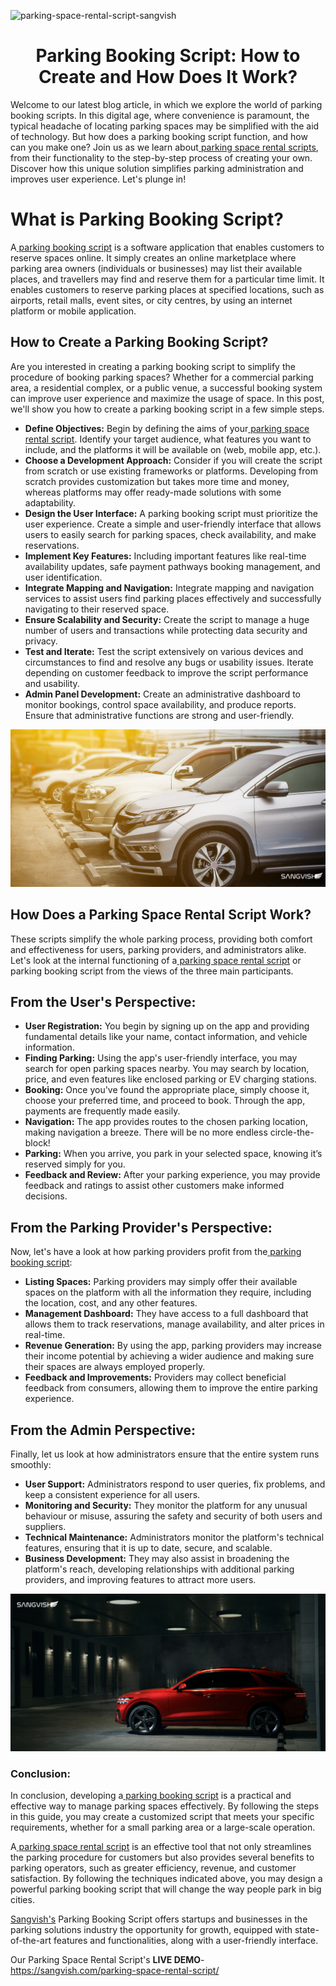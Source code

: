 ![parking-space-rental-script-sangvish](https://github.com/sangvishtechnologies/parking-booking-script/assets/161323540/335d828f-1021-407d-84f9-c2f926fc2d9f)


<h1 align="center"> Parking Booking Script: How to Create and How Does It Work? </h1> 


Welcome to our latest blog article, in which we explore the world of parking booking scripts. In this digital age, where convenience is paramount, the typical headache of locating parking spaces may be simplified with the aid of technology. But how does a parking booking script function, and how can you make one? Join us as we learn about[ parking space rental scripts](https://sangvish.com/parking-space-rental-script/), from their functionality to the step-by-step process of creating your own. Discover how this unique solution simplifies parking administration and improves user experience. Let's plunge in!

# What is Parking Booking Script?
A[ parking booking script](https://sangvish.com/parking-space-rental-script/) is a software application that enables customers to reserve spaces online. It simply creates an online marketplace where parking area owners (individuals or businesses) may list their available places, and travellers may find and reserve them for a particular time limit. It enables customers to reserve parking places at specified locations, such as airports, retail malls, event sites, or city centres, by using an internet platform or mobile application.
## How to Create a Parking Booking Script?
Are you interested in creating a parking booking script to simplify the procedure of booking parking spaces? Whether for a commercial parking area, a residential complex, or a public venue, a successful booking system can improve user experience and maximize the usage of space. In this post, we'll show you how to create a parking booking script in a few simple steps.
* **Define Objectives:**
Begin by defining the aims of your[ parking space rental script](https://sangvish.com/parking-space-rental-script/). Identify your target audience, what features you want to include, and the platforms it will be available on (web, mobile app, etc.).
* **Choose a Development Approach:**
Consider if you will create the script from scratch or use existing frameworks or platforms. Developing from scratch provides customization but takes more time and money, whereas platforms may offer ready-made solutions with some adaptability.
* **Design the User Interface:**
A parking booking script must prioritize the user experience. Create a simple and user-friendly interface that allows users to easily search for parking spaces, check availability, and make reservations.
* **Implement Key Features:**
Including important features like real-time availability updates, safe payment pathways booking management, and user identification.
* **Integrate Mapping and Navigation:**
Integrate mapping and navigation services to assist users find parking places effectively and successfully navigating to their reserved space.
* **Ensure Scalability and Security:**
Create the script to manage a huge number of users and transactions while protecting data security and privacy.
* **Test and Iterate:**
Test the script extensively on various devices and circumstances to find and resolve any bugs or usability issues. Iterate depending on customer feedback to improve the script performance and usability.
* **Admin Panel Development:**
Create an administrative dashboard to monitor bookings, control space availability, and produce reports. Ensure that administrative functions are strong and user-friendly.

<div class="Box-sc-g0xbh4-0 iIZCet"><img alt=“parkingspacerentalscript.png" src="https://github.com/sangvishtechnologies/parking-booking-script/blob/main/images/parking-space-rental.png" data-hpc="true" class="Box-sc-g0xbh4-0 kzRgrI"></div> 

## How Does a Parking Space Rental Script Work?
These scripts simplify the whole parking process, providing both comfort and effectiveness for users, parking providers, and administrators alike. Let's look at the internal functioning of a[ parking space rental script](https://sangvish.com/parking-space-rental-script/) or parking booking script from the views of the three main participants.
## From the User's Perspective:
* **User Registration:**
You begin by signing up on the app and providing fundamental details like your name, contact information, and vehicle information.
* **Finding Parking:**
Using the app's user-friendly interface, you may search for open parking spaces nearby. You may search by location, price, and even features like enclosed parking or EV charging stations.
* **Booking:**
Once you've found the appropriate place, simply choose it, choose your preferred time, and proceed to book. Through the app, payments are frequently made easily.
* **Navigation:**
The app provides routes to the chosen parking location, making navigation a breeze. There will be no more endless circle-the-block!
* **Parking:**
When you arrive, you park in your selected space, knowing it’s reserved simply for you.
* **Feedback and Review:**
After your parking experience, you may provide feedback and ratings to assist other customers make informed decisions.
## From the Parking Provider's Perspective:
Now, let's have a look at how parking providers profit from the[ parking booking script](https://sangvish.com/parking-space-rental-script/):
* **Listing Spaces:**
Parking providers may simply offer their available spaces on the platform with all the information they require, including the location, cost, and any other features.
* **Management Dashboard:**
They have access to a full dashboard that allows them to track reservations, manage availability, and alter prices in real-time.
* **Revenue Generation:**
By using the app, parking providers may increase their income potential by achieving a wider audience and making sure their spaces are always employed properly.
* **Feedback and Improvements:**
Providers may collect beneficial feedback from consumers, allowing them to improve the entire parking experience.
## From the Admin Perspective:
Finally, let us look at how administrators ensure that the entire system runs smoothly:
* **User Support:**
Administrators respond to user queries, fix problems, and keep a consistent experience for all users.
* **Monitoring and Security:**
They monitor the platform for any unusual behaviour or misuse, assuring the safety and security of both users and suppliers.
* **Technical Maintenance:**
Administrators monitor the platform's technical features, ensuring that it is up to date, secure, and scalable.
* **Business Development:**
They may also assist in broadening the platform's reach, developing relationships with additional parking providers, and improving features to attract more users.

<div class="Box-sc-g0xbh4-0 iIZCet"><img alt=“parkingbookingscript.png" src="https://github.com/sangvishtechnologies/parking-booking-script/blob/main/images/parking-booking-script.png" data-hpc="true" class="Box-sc-g0xbh4-0 kzRgrI"></div> 

### Conclusion:
In conclusion, developing a[ parking booking script](https://sangvish.com/parking-space-rental-script/) is a practical and effective way to manage parking spaces effectively. By following the steps in this guide, you may create a customized script that meets your specific requirements, whether for a small parking area or a large-scale operation.

A[ parking space rental script](https://sangvish.com/parking-space-rental-script/) is an effective tool that not only streamlines the parking procedure for customers but also provides several benefits to parking operators, such as greater efficiency, revenue, and customer satisfaction. By following the techniques indicated above, you may design a powerful parking booking script that will change the way people park in big cities.

[Sangvish's](https://sangvish.com/) Parking Booking Script offers startups and businesses in the parking solutions industry the opportunity for growth, equipped with state-of-the-art features and functionalities, along with a user-friendly interface.

Our Parking Space Rental Script's **LIVE DEMO**- https://sangvish.com/parking-space-rental-script/
